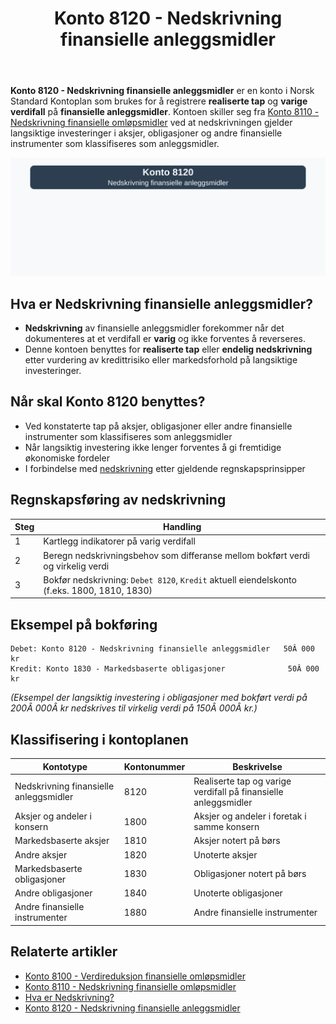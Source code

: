 ﻿---
title: "Konto 8120 - Nedskrivning finansielle anleggsmidler"
seoTitle: "8120-nedskrivning-finansielle-anleggsmidler"
meta_description: '**Konto 8120 - Nedskrivning finansielle anleggsmidler** er en konto i Norsk Standard Kontoplan som brukes for å registrere **realiserte tap** og **varige verdi...'
slug: 8120-nedskrivning-finansielle-anleggsmidler
type: blog
layout: pages/single
---

**Konto 8120 - Nedskrivning finansielle anleggsmidler** er en konto i Norsk Standard Kontoplan som brukes for å registrere **realiserte tap** og **varige verdifall** på **finansielle anleggsmidler**. Kontoen skiller seg fra [Konto 8110 - Nedskrivning finansielle omløpsmidler](/blogs/kontoplan/8110-nedskrivning-finansielle-omlopsmidler "Konto 8110 - Nedskrivning finansielle omløpsmidler") ved at nedskrivningen gjelder langsiktige investeringer i aksjer, obligasjoner og andre finansielle instrumenter som klassifiseres som anleggsmidler.

![Illustrasjon av konto 8120 nedskrivning finansielle anleggsmidler](8120-nedskrivning-finansielle-anleggsmidler-image.svg)

## Hva er Nedskrivning finansielle anleggsmidler?

* **Nedskrivning** av finansielle anleggsmidler forekommer når det dokumenteres at et verdifall er **varig** og ikke forventes å reverseres.
* Denne kontoen benyttes for **realiserte tap** eller **endelig nedskrivning** etter vurdering av kredittrisiko eller markedsforhold på langsiktige investeringer.

## Når skal Konto 8120 benyttes?

* Ved konstaterte tap på aksjer, obligasjoner eller andre finansielle instrumenter som klassifiseres som anleggsmidler
* Når langsiktig investering ikke lenger forventes å gi fremtidige økonomiske fordeler
* I forbindelse med [nedskrivning](/blogs/regnskap/hva-er-nedskrivning "Hva er Nedskrivning? Komplett Guide til Nedskrivning av Eiendeler") etter gjeldende regnskapsprinsipper

## Regnskapsføring av nedskrivning

| Steg | Handling                                                                                 |
|------|------------------------------------------------------------------------------------------|
| 1    | Kartlegg indikatorer på varig verdifall                                                 |
| 2    | Beregn nedskrivningsbehov som differanse mellom bokført verdi og virkelig verdi         |
| 3    | Bokfør nedskrivning: `Debet 8120`, `Kredit` aktuell eiendelskonto (f.eks. 1800, 1810, 1830) |

## Eksempel på bokføring

```plaintext
Debet: Konto 8120 - Nedskrivning finansielle anleggsmidler   50Â 000 kr
Kredit: Konto 1830 - Markedsbaserte obligasjoner              50Â 000 kr
```

*(Eksempel der langsiktig investering i obligasjoner med bokført verdi på 200Â 000Â kr nedskrives til virkelig verdi på 150Â 000Â kr.)*

## Klassifisering i kontoplanen

| Kontotype                             | Kontonummer | Beskrivelse                                                   |
|---------------------------------------|-------------|---------------------------------------------------------------|
| Nedskrivning finansielle anleggsmidler | 8120        | Realiserte tap og varige verdifall på finansielle anleggsmidler |
| Aksjer og andeler i konsern           | 1800        | Aksjer og andeler i foretak i samme konsern                   |
| Markedsbaserte aksjer                 | 1810        | Aksjer notert på børs                                         |
| Andre aksjer                          | 1820        | Unoterte aksjer                                               |
| Markedsbaserte obligasjoner           | 1830        | Obligasjoner notert på børs                                   |
| Andre obligasjoner                    | 1840        | Unoterte obligasjoner                                         |
| Andre finansielle instrumenter        | 1880        | Andre finansielle instrumenter                                |

## Relaterte artikler

* [Konto 8100 - Verdireduksjon finansielle omløpsmidler](/blogs/kontoplan/8100-verdireduksjon-finansielle-omlopsmidler "Konto 8100 - Verdireduksjon finansielle omløpsmidler")
* [Konto 8110 - Nedskrivning finansielle omløpsmidler](/blogs/kontoplan/8110-nedskrivning-finansielle-omlopsmidler "Konto 8110 - Nedskrivning finansielle omløpsmidler")
* [Hva er Nedskrivning?](/blogs/regnskap/hva-er-nedskrivning "Hva er Nedskrivning? Komplett Guide til Nedskrivning av Eiendeler")
* [Konto 8120 - Nedskrivning finansielle anleggsmidler](/blogs/kontoplan/8120-nedskrivning-finansielle-anleggsmidler "Konto 8120 - Nedskrivning finansielle anleggsmidler")







